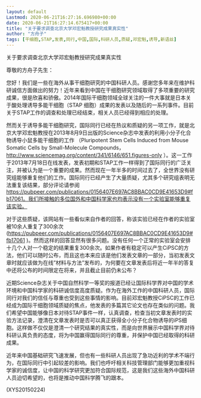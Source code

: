 ```yaml
---
layout: default
Lastmod: 2020-06-21T16:27:16.696980+00:00
date: 2020-06-21T16:27:14.675417+00:00
title: "关于要求调查北京大学邓宏魁教授研究成果真实性"
author: "方舟子"
tags: [干细胞,STAP,发表,同行,中国,国际,科研人员,质疑,邓宏魁,诱导,新语丝]
---
```


关于要求调查北京大学邓宏魁教授研究成果真实性

尊敬的方舟子先生：

您好！我们是一些在海外从事干细胞研究的中国科研人员。感谢您多年来在维护科研诚信方面做出的努力！近年来看到中国在干细胞研究领域取得了多项重要的研究成果，很是欣喜和骄傲。2014年国际干细胞领域全球关注的一件大事就是日本关于酸处理诱导多能干细胞（STAP 细胞）成果的发表以及随后的一系列事件。目前关于STAP工作的调查和处理已经结束，相关人员已经得到相应的处理。

然而关于诱导多能干细胞研究，国际同行已经在热议和质疑的另一项工作，就是北京大学邓宏魁教授在2013年8月9日出版的Science杂志中发表的利用小分子化合物诱导小鼠多能干细胞的工作 （Pluripotent Stem Cells Induced from Mouse Somatic Cells by Small-Molecule Compounds， http://www.sciencemag.org/content/341/6146/651.figures-only ）。这一工作于2013年7月18日在线发表，发表初期和STAP工作一样得到了国际同行的广泛关注，并被认为是一个重要的成果。然而现在一年半多的时间过去了，全世界没有研究组能够重复他们的工作。国际同行已经产生了大量质疑，尤其多个研究组表明无法重复该结果，部分评论请参阅 https://pubpeer.com/publications/0156407E697AC8BBAC0CD9E41653D9#fb17061。我们所接触的多位国外和中国科学家也均表示没有一个实验室能够重复该实验。

对于这些质疑，该网站有一些看似来自作者的回答，称该实验已经在作者的实验室被10余人重复了300余次 (https://pubpeer.com/publications/0156407E697AC8BBAC0CD9E41653D9#fb17061 )。然而这样的回答显然有很多问题。没有任何一个正常的实验室会安排十几个人对一个稳定的结果重复300余次。如果作者有稳定可以产生CiPSC的方法，他们可以随时公布，而且这也本来应该是他们发表文章的一部分，当初发表文章时就应该做为在线”材料与方法”发布的，为何要在文章发表后将近一年半的答复中还将公布的时间限定在将来，并且截止目前仍未公布？

近期Science杂志关于中国自然科学一等奖的报道已经让国际科学界对中国的学术环境和中国科学家的科研诚信度高度质疑。作为在海外工作的中国科研人员，国际同行对我们的信任与尊重也受到这些事情的影响。目前邓宏魁教授CiPSC的工作已经成为国际干细胞领域质疑的焦点，他发表的多篇其它论文也存在类似的问题。我们希望中国能够像日本对待STAP事件一样，认真调查，检查当初文章发表时的实验方法记录，澄清在文章发表时是否可以真正获得全小分子化合物诱导的iPS细胞。这样做不仅仅是澄清一个研究结果的真实性，而是向世界展示中国科学界对待科研认真负责的态度，将为中国赢得国际同行的尊重，并保护中国已经取得的科研成果。

近年来中国基础研究飞速发展，但也有一些科研人员出现了急功近利的学术不端行为，在国际同行中引起较差的影响。我们也呼吁相关科技管理部门能够更加重视科学家的诚信度，让中国的科学研究更加符合国际规范，这是我们这些海外中国科研人员迫切希望的，也将是推动中国科学腾飞的跟本。

(XYS20150224)

